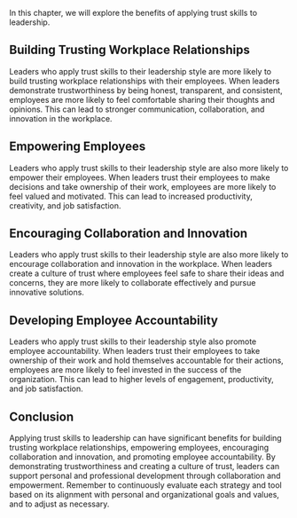 
In this chapter, we will explore the benefits of applying trust skills to leadership.

Building Trusting Workplace Relationships
-----------------------------------------

Leaders who apply trust skills to their leadership style are more likely to build trusting workplace relationships with their employees. When leaders demonstrate trustworthiness by being honest, transparent, and consistent, employees are more likely to feel comfortable sharing their thoughts and opinions. This can lead to stronger communication, collaboration, and innovation in the workplace.

Empowering Employees
--------------------

Leaders who apply trust skills to their leadership style are also more likely to empower their employees. When leaders trust their employees to make decisions and take ownership of their work, employees are more likely to feel valued and motivated. This can lead to increased productivity, creativity, and job satisfaction.

Encouraging Collaboration and Innovation
----------------------------------------

Leaders who apply trust skills to their leadership style are also more likely to encourage collaboration and innovation in the workplace. When leaders create a culture of trust where employees feel safe to share their ideas and concerns, they are more likely to collaborate effectively and pursue innovative solutions.

Developing Employee Accountability
----------------------------------

Leaders who apply trust skills to their leadership style also promote employee accountability. When leaders trust their employees to take ownership of their work and hold themselves accountable for their actions, employees are more likely to feel invested in the success of the organization. This can lead to higher levels of engagement, productivity, and job satisfaction.

Conclusion
----------

Applying trust skills to leadership can have significant benefits for building trusting workplace relationships, empowering employees, encouraging collaboration and innovation, and promoting employee accountability. By demonstrating trustworthiness and creating a culture of trust, leaders can support personal and professional development through collaboration and empowerment. Remember to continuously evaluate each strategy and tool based on its alignment with personal and organizational goals and values, and to adjust as necessary.
